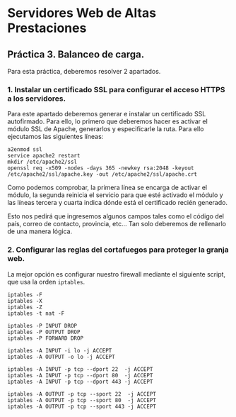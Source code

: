# Servidores Web de Altas Prestaciones
## Práctica 3. Balanceo de carga.

Para esta práctica, deberemos resolver 2 apartados.

### 1. Instalar un certificado SSL para configurar el acceso HTTPS a los servidores.

Para este apartado deberemos generar e instalar un certificado SSL autofirmado. Para ello, lo primero que deberemos hacer es activar el módulo SSL de Apache, generarlos y especificarle la ruta. Para ello ejecutamos las siguientes líneas:

```
a2enmod ssl
service apache2 restart
mkdir /etc/apache2/ssl
openssl req -x509 -nodes -days 365 -newkey rsa:2048 -keyout /etc/apache2/ssl/apache.key -out /etc/apache2/ssl/apache.crt
```

Como podemos comprobar, la primera línea se encarga de activar el módulo, la segunda reinicia el servicio para que esté activado el módulo y las líneas tercera y cuarta indica dónde está el certificado recién generado.

Esto nos pedirá que ingresemos algunos campos tales como el código del país, correo de contacto, provincia, etc... Tan solo deberemos de rellenarlo de una manera lógica.


### 2. Configurar las reglas del cortafuegos para proteger la granja web.

La mejor opción es configurar nuestro firewall mediante el siguiente script, que usa la orden `iptables`.
```
iptables -F
iptables -X
iptables -Z
iptables -t nat -F

iptables -P INPUT DROP
iptables -P OUTPUT DROP
iptables -P FORWARD DROP

iptables -A INPUT -i lo -j ACCEPT
iptables -A OUTPUT -o lo -j ACCEPT

iptables -A INPUT -p tcp --dport 22  -j ACCEPT
iptables -A INPUT -p tcp --dport 80  -j ACCEPT
iptables -A INPUT -p tcp --dport 443 -j ACCEPT

iptables -A OUTPUT -p tcp --sport 22  -j ACCEPT
iptables -A OUTPUT -p tcp --sport 80  -j ACCEPT
iptables -A OUTPUT -p tcp --sport 443 -j ACCEPT
```
